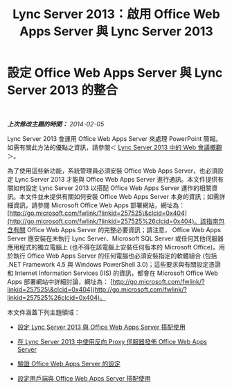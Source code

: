 ﻿---
title: Lync Server 2013：啟用 Office Web Apps Server 與 Lync Server 2013
TOCTitle: 啟用 Office Web Apps Server 與 Lync Server 2013
ms:assetid: 3370ab55-9949-4f32-b88b-5cffed6aaad8
ms:mtpsurl: https://technet.microsoft.com/zh-tw/library/JJ204792(v=OCS.15)
ms:contentKeyID: 49290534
ms.date: 08/10/2015
mtps_version: v=OCS.15
ms.translationtype: HT
---

# 設定 Office Web Apps Server 與 Lync Server 2013 的整合

 

_**上次修改主題的時間：** 2014-02-05_

Lync Server 2013 會運用 Office Web Apps Server 來處理 PowerPoint 簡報。如需有關此方法的優點之資訊，請參閱＜ [Lync Server 2013 中的 Web 會議概觀](lync-server-2013-web-conferencing-overview.md)＞。

為了使用這些新功能，系統管理員必須安裝 Office Web Apps Server，也必須設定 Lync Server 2013 才能與 Office Web Apps Server 進行通訊。本文件提供有關如何設定 Lync Server 2013 以搭配 Office Web Apps Server 運作的相關資訊。本文件並未提供有關如何安裝 Office Web Apps Server 本身的資訊；如需詳細資訊，請參閱 Microsoft Office Web Apps 部署網站，網址為： [http://go.microsoft.com/fwlink/?linkid=257525\&clcid=0x404](http://go.microsoft.com/fwlink/?linkid=257525%26clcid=0x404)。該指南包含有關 Office Web Apps Server 的完整必要資訊；請注意， Office Web Apps Server 應安裝在未執行 Lync Server、Microsoft SQL Server 或任何其他伺服器應用程式的獨立電腦上 (也不得在該電腦上安裝任何版本的 Microsoft Office)。用於執行 Office Web Apps Server 的任何電腦也必須安裝指定的軟體組合 (包括 .NET Framework 4.5 與 Windows PowerShell 3.0)；這些要求與有關設定憑證和 Internet Information Services (IIS) 的資訊，都會在 Microsoft Office Web Apps 部署網站中詳細討論，網址為： [http://go.microsoft.com/fwlink/?linkid=257525\&clcid=0x404](http://go.microsoft.com/fwlink/?linkid=257525%26clcid=0x404)。

本文件涵蓋下列主題領域：

  - [設定 Lync Server 2013 與 Office Web Apps Server 搭配使用](lync-server-2013-configuring-lync-server-2013-to-work-with-office-web-apps-server.md)

  - [在 Lync Server 2013 中使用反向 Proxy 伺服器發佈 Office Web Apps Server](lync-server-2013-publishing-office-web-apps-server-using-a-reverse-proxy-server.md)

  - [驗證 Office Web Apps Server 的設定](lync-server-2013-validating-the-configuration-of-office-web-apps-server.md)

  - [設定用戶端與 Office Web Apps Server 搭配使用](lync-server-2013-configuring-clients-for-use-with-office-web-apps-server.md)

